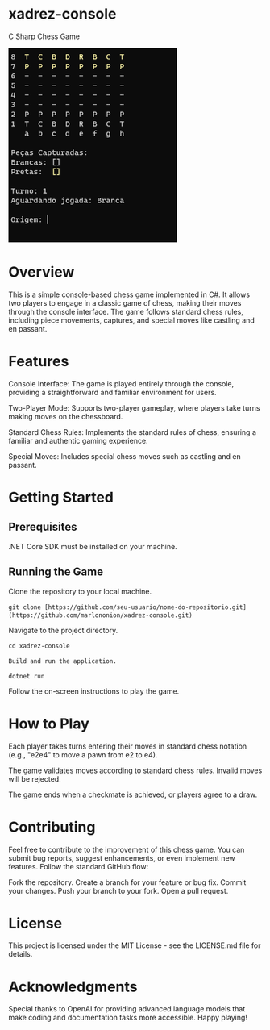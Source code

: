 # xadrez-console
C Sharp Chess Game

![img](https://github.com/marlononion/xadrez-console/blob/main/example.png)

# Overview
This is a simple console-based chess game implemented in C#. It allows two players to engage in a classic game of chess, making their moves through the console interface. The game follows standard chess rules, including piece movements, captures, and special moves like castling and en passant.

# Features
Console Interface: The game is played entirely through the console, providing a straightforward and familiar environment for users.

Two-Player Mode: Supports two-player gameplay, where players take turns making moves on the chessboard.

Standard Chess Rules: Implements the standard rules of chess, ensuring a familiar and authentic gaming experience.

Special Moves: Includes special chess moves such as castling and en passant.

# Getting Started
## Prerequisites
.NET Core SDK must be installed on your machine.
## Running the Game
Clone the repository to your local machine.

```
git clone [https://github.com/seu-usuario/nome-do-repositorio.git](https://github.com/marlononion/xadrez-console.git)
```

Navigate to the project directory.


```
cd xadrez-console
```
```
Build and run the application.
```

```
dotnet run
```

Follow the on-screen instructions to play the game.

# How to Play
Each player takes turns entering their moves in standard chess notation (e.g., "e2e4" to move a pawn from e2 to e4).

The game validates moves according to standard chess rules. Invalid moves will be rejected.

The game ends when a checkmate is achieved, or players agree to a draw.

# Contributing
Feel free to contribute to the improvement of this chess game. You can submit bug reports, suggest enhancements, or even implement new features. Follow the standard GitHub flow:

Fork the repository.
Create a branch for your feature or bug fix.
Commit your changes.
Push your branch to your fork.
Open a pull request.
# License
This project is licensed under the MIT License - see the LICENSE.md file for details.

# Acknowledgments
Special thanks to OpenAI for providing advanced language models that make coding and documentation tasks more accessible.
Happy playing!
